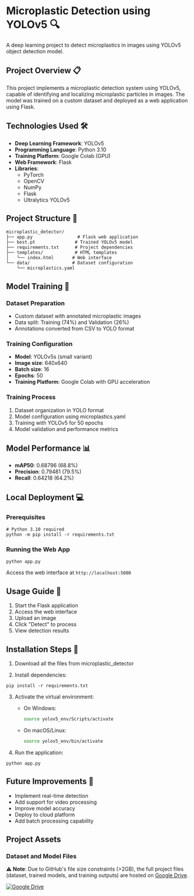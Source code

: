 # Microplastic Detection using YOLOv5 🔍

A deep learning project to detect microplastics in images using YOLOv5 object detection model.

## Project Overview 📋

This project implements a microplastic detection system using YOLOv5, capable of identifying and localizing microplastic particles in images. The model was trained on a custom dataset and deployed as a web application using Flask.

## Technologies Used 🛠️

- **Deep Learning Framework**: YOLOv5
- **Programming Language**: Python 3.10
- **Training Platform**: Google Colab (GPU)
- **Web Framework**: Flask
- **Libraries**:
  - PyTorch
  - OpenCV
  - NumPy
  - Flask
  - Ultralytics YOLOv5

## Project Structure 📁

```
microplastic_detector/
├── app.py                 # Flask web application
├── best.pt               # Trained YOLOv5 model
├── requirements.txt      # Project dependencies
├── templates/            # HTML templates
│   └── index.html       # Web interface
└── data/                # Dataset configuration
    └── microplastics.yaml
```

## Model Training 🔨

### Dataset Preparation
- Custom dataset with annotated microplastic images
- Data split: Training (74%) and Validation (26%)
- Annotations converted from CSV to YOLO format

### Training Configuration
- **Model**: YOLOv5s (small variant)
- **Image size**: 640x640
- **Batch size**: 16
- **Epochs**: 50
- **Training Platform**: Google Colab with GPU acceleration

### Training Process
1. Dataset organization in YOLO format
2. Model configuration using microplastics.yaml
3. Training with YOLOv5 for 50 epochs
4. Model validation and performance metrics

## Model Performance 📊

- **mAP50**: 0.68796 (68.8%)
- **Precision**: 0.79481 (79.5%)
- **Recall**: 0.64218 (64.2%)

## Local Deployment 💻

### Prerequisites
```
# Python 3.10 required
python -m pip install -r requirements.txt
```

### Running the Web App
```
python app.py
```
Access the web interface at `http://localhost:5000`

## Usage Guide 📖

1. Start the Flask application
2. Access the web interface
3. Upload an image
4. Click "Detect" to process
5. View detection results

## Installation Steps 🔧

1. Download all the files from microplastic_detector

2. Install dependencies:
```
pip install -r requirements.txt
```

3. Activate the virtual environment:
   - On Windows:
     ```bash
     source yolov5_env/Scripts/activate
     ```

   - On macOS/Linux:
     ```bash
     source yolov5_env/bin/activate
     ```

4. Run the application:
```
python app.py
```

## Future Improvements 🚀

- Implement real-time detection
- Add support for video processing
- Improve model accuracy
- Deploy to cloud platform
- Add batch processing capability



## Project Assets

### Dataset and Model Files
⚠️ **Note**: Due to GitHub's file size constraints (>2GB), the full project files (dataset, trained models, and training outputs) are hosted on [Google Drive](https://drive.google.com/drive/folders/1m5EsVUZOsE2-a1QIdknnSO5P6vg35NwA?usp=sharing). 


[![Google Drive](https://img.shields.io/badge/Google%20Drive-4285F4?style=for-the-badge&logo=googledrive&logoColor=white)](https://drive.google.com/drive/folders/1m5EsVUZOsE2-a1QIdknnSO5P6vg35NwA?usp=sharing)



